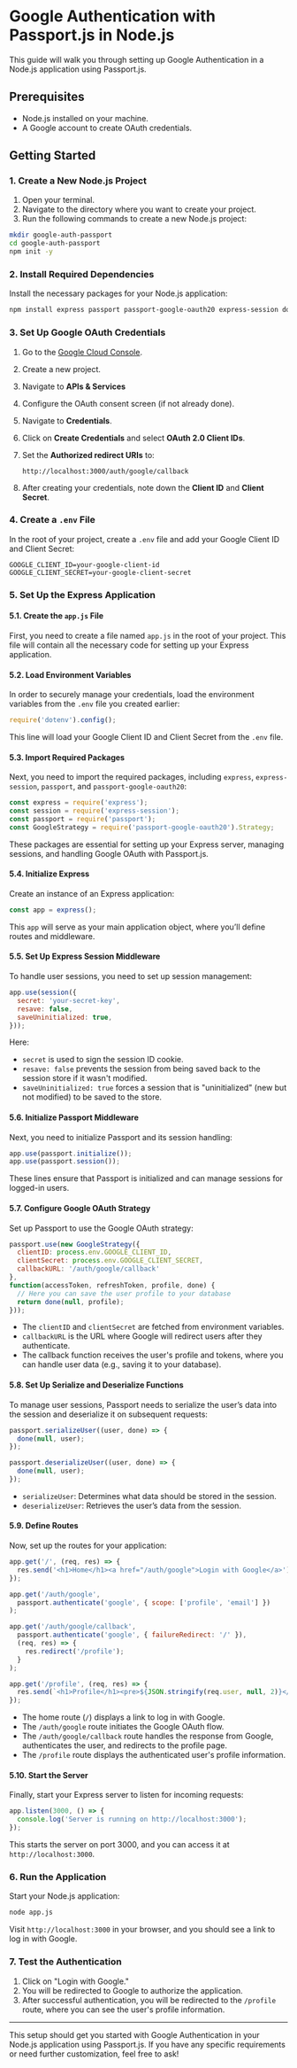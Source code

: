 # Google Authentication with Passport.js in Node.js

This guide will walk you through setting up Google Authentication in a Node.js application using Passport.js.

## Prerequisites

- Node.js installed on your machine.
- A Google account to create OAuth credentials.

## Getting Started

### 1. Create a New Node.js Project

1. Open your terminal.
2. Navigate to the directory where you want to create your project.
3. Run the following commands to create a new Node.js project:

```bash
mkdir google-auth-passport
cd google-auth-passport
npm init -y
```

### 2. Install Required Dependencies

Install the necessary packages for your Node.js application:

```bash
npm install express passport passport-google-oauth20 express-session dotenv
```

### 3. Set Up Google OAuth Credentials

1. Go to the [Google Cloud Console](https://console.cloud.google.com/).
2. Create a new project.
3. Navigate to **APIs & Services**
4. Configure the OAuth consent screen (if not already done).
5. Navigate to **Credentials**.
6. Click on **Create Credentials** and select **OAuth 2.0 Client IDs**.
7. Set the **Authorized redirect URIs** to:

   ```
   http://localhost:3000/auth/google/callback
   ```

7. After creating your credentials, note down the **Client ID** and **Client Secret**.

### 4. Create a `.env` File

In the root of your project, create a `.env` file and add your Google Client ID and Client Secret:

```plaintext
GOOGLE_CLIENT_ID=your-google-client-id
GOOGLE_CLIENT_SECRET=your-google-client-secret
```

### 5. Set Up the Express Application

#### 5.1. Create the `app.js` File

First, you need to create a file named `app.js` in the root of your project. This file will contain all the necessary code for setting up your Express application.

#### 5.2. Load Environment Variables

In order to securely manage your credentials, load the environment variables from the `.env` file you created earlier:

```javascript
require('dotenv').config();
```

This line will load your Google Client ID and Client Secret from the `.env` file.

#### 5.3. Import Required Packages

Next, you need to import the required packages, including `express`, `express-session`, `passport`, and `passport-google-oauth20`:

```javascript
const express = require('express');
const session = require('express-session');
const passport = require('passport');
const GoogleStrategy = require('passport-google-oauth20').Strategy;
```

These packages are essential for setting up your Express server, managing sessions, and handling Google OAuth with Passport.js.

#### 5.4. Initialize Express

Create an instance of an Express application:

```javascript
const app = express();
```

This `app` will serve as your main application object, where you’ll define routes and middleware.

#### 5.5. Set Up Express Session Middleware

To handle user sessions, you need to set up session management:

```javascript
app.use(session({
  secret: 'your-secret-key',
  resave: false,
  saveUninitialized: true,
}));
```

Here:
- `secret` is used to sign the session ID cookie.
- `resave: false` prevents the session from being saved back to the session store if it wasn't modified.
- `saveUninitialized: true` forces a session that is "uninitialized" (new but not modified) to be saved to the store.

#### 5.6. Initialize Passport Middleware

Next, you need to initialize Passport and its session handling:

```javascript
app.use(passport.initialize());
app.use(passport.session());
```

These lines ensure that Passport is initialized and can manage sessions for logged-in users.

#### 5.7. Configure Google OAuth Strategy

Set up Passport to use the Google OAuth strategy:

```javascript
passport.use(new GoogleStrategy({
  clientID: process.env.GOOGLE_CLIENT_ID,
  clientSecret: process.env.GOOGLE_CLIENT_SECRET,
  callbackURL: '/auth/google/callback'
},
function(accessToken, refreshToken, profile, done) {
  // Here you can save the user profile to your database
  return done(null, profile);
}));
```

- The `clientID` and `clientSecret` are fetched from environment variables.
- `callbackURL` is the URL where Google will redirect users after they authenticate.
- The callback function receives the user's profile and tokens, where you can handle user data (e.g., saving it to your database).

#### 5.8. Set Up Serialize and Deserialize Functions

To manage user sessions, Passport needs to serialize the user’s data into the session and deserialize it on subsequent requests:

```javascript
passport.serializeUser((user, done) => {
  done(null, user);
});

passport.deserializeUser((user, done) => {
  done(null, user);
});
```

- `serializeUser`: Determines what data should be stored in the session.
- `deserializeUser`: Retrieves the user’s data from the session.

#### 5.9. Define Routes

Now, set up the routes for your application:

```javascript
app.get('/', (req, res) => {
  res.send('<h1>Home</h1><a href="/auth/google">Login with Google</a>');
});

app.get('/auth/google',
  passport.authenticate('google', { scope: ['profile', 'email'] })
);

app.get('/auth/google/callback',
  passport.authenticate('google', { failureRedirect: '/' }),
  (req, res) => {
    res.redirect('/profile');
  }
);

app.get('/profile', (req, res) => {
  res.send(`<h1>Profile</h1><pre>${JSON.stringify(req.user, null, 2)}</pre>`);
});
```

- The home route (`/`) displays a link to log in with Google.
- The `/auth/google` route initiates the Google OAuth flow.
- The `/auth/google/callback` route handles the response from Google, authenticates the user, and redirects to the profile page.
- The `/profile` route displays the authenticated user's profile information.

#### 5.10. Start the Server

Finally, start your Express server to listen for incoming requests:

```javascript
app.listen(3000, () => {
  console.log('Server is running on http://localhost:3000');
});
```

This starts the server on port 3000, and you can access it at `http://localhost:3000`.


### 6. Run the Application

Start your Node.js application:

```bash
node app.js
```

Visit `http://localhost:3000` in your browser, and you should see a link to log in with Google.

### 7. Test the Authentication

1. Click on "Login with Google."
2. You will be redirected to Google to authorize the application.
3. After successful authentication, you will be redirected to the `/profile` route, where you can see the user's profile information.

---

This setup should get you started with Google Authentication in your Node.js application using Passport.js. If you have any specific requirements or need further customization, feel free to ask!